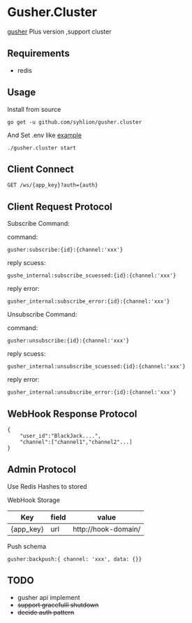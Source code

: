 # Gusher.Cluster

 [gusher](https://github.com/syhlion/gusher) Plus version ,support cluster

## Requirements

* redis

## Usage

Install from source

`go get -u github.com/syhlion/gusher.cluster`

And Set .env like [example](https://github.com/syhlion/gusher.cluster/blob/master/.env.example)

`./gusher.cluster start`

## Client Connect

`GET /ws/{app_key}?auth={auth}`

## Client Request Protocol

Subscribe Command:

command:
```
gusher:subscribe:{id}:{channel:'xxx'}
```

reply scuess:
```
gushe_internal:subscribe_scuessed:{id}:{channel:'xxx'}
```
reply error:
```
gusher_internal:subscribe_error:{id}:{channel:'xxx'}
```

Unsubscribe Command:

command:
```
gusher:unsubscribe:{id}:{channel:'xxx'}
```

reply scuess:
```
gusher_internal:unsubscribe_scuessed:{id}:{channel:'xxx'}
```

reply error:
```
gusher_internal:unsubscribe_error:{id}:{channel:'xxx'}
```

## WebHook Response Protocol

```
{
    "user_id":"BlackJack....",
    "channel":["channel1","channel2"...]
}
```

## Admin Protocol

Use Redis Hashes to stored

WebHook Storage 

Key|field|value
---|---|---
{app_key}|url|http://hook-domain/


Push schema

```
gusher:backpush:{ channel: 'xxx', data: {}}
```



## TODO

* gusher api implement
* <del>support gracefulll shutdown</del>
* <del>decide auth pattern</del>

